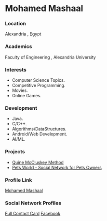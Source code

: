 # Mohamed Mashaal

### Location

Alexandria , Egypt

### Academics

Faculty of Engineering , Alexandria University

### Interests

- Computer Science Topics.
- Competitive Programming.
- Movies.
- Online Games.

### Development

- Java.
- C/C++.
- Algorithms/DataStructures.
- Android/Web Development.
- AI/ML.
### Projects

- [Quine McCluskey Method](https://github.com/MohamedMashaal/Quine-McCluskey-Method-Simulator)
- [Pets World - Social Network for Pets Owners](https://github.com/MahmoudTarek97/Petsworld-Project)

### Profile Link

[Mohamed Mashaal](https://github.com/MohamedMashaal)

### Social Network Profiles

[Full Contact Card](https://mohamedmashaal.github.io)
[Facebook](https://www.facebook.com/mohamedmashaal97)
